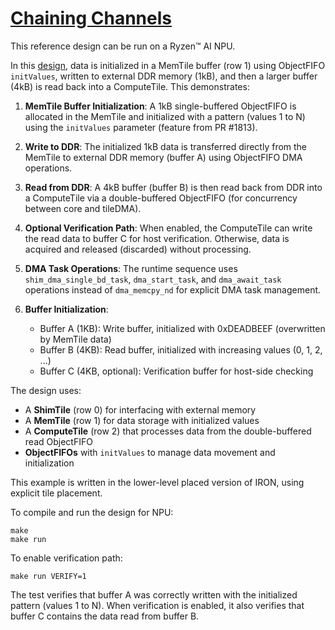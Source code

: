 <!---//===- README.md --------------------------*- Markdown -*-===//
//
// This file is licensed under the Apache License v2.0 with LLVM Exceptions.
// See https://llvm.org/LICENSE.txt for license information.
// SPDX-License-Identifier: Apache-2.0 WITH LLVM-exception
//
// Copyright (C) 2025, Advanced Micro Devices, Inc.
// 
//===----------------------------------------------------------------------===//-->

# <ins>Chaining Channels</ins>

This reference design can be run on a Ryzen™ AI NPU.

In this [design](./chaining_channels_placed.py), data is initialized in a MemTile buffer (row 1) using ObjectFIFO `initValues`, written to external DDR memory (1kB), and then a larger buffer (4kB) is read back into a ComputeTile. This demonstrates:

1. **MemTile Buffer Initialization**: A 1kB single-buffered ObjectFIFO is allocated in the MemTile and initialized with a pattern (values 1 to N) using the `initValues` parameter (feature from PR #1813).

2. **Write to DDR**: The initialized 1kB data is transferred directly from the MemTile to external DDR memory (buffer A) using ObjectFIFO DMA operations.

3. **Read from DDR**: A 4kB buffer (buffer B) is then read back from DDR into a ComputeTile via a double-buffered ObjectFIFO (for concurrency between core and tileDMA).

4. **Optional Verification Path**: When enabled, the ComputeTile can write the read data to buffer C for host verification. Otherwise, data is acquired and released (discarded) without processing.

5. **DMA Task Operations**: The runtime sequence uses `shim_dma_single_bd_task`, `dma_start_task`, and `dma_await_task` operations instead of `dma_memcpy_nd` for explicit DMA task management.

6. **Buffer Initialization**: 
   - Buffer A (1KB): Write buffer, initialized with 0xDEADBEEF (overwritten by MemTile data)
   - Buffer B (4KB): Read buffer, initialized with increasing values (0, 1, 2, ...)
   - Buffer C (4KB, optional): Verification buffer for host-side checking

The design uses:
- A **ShimTile** (row 0) for interfacing with external memory
- A **MemTile** (row 1) for data storage with initialized values
- A **ComputeTile** (row 2) that processes data from the double-buffered read ObjectFIFO
- **ObjectFIFOs** with `initValues` to manage data movement and initialization

This example is written in the lower-level placed version of IRON, using explicit tile placement.

To compile and run the design for NPU:
```shell
make
make run
```

To enable verification path:
```shell
make run VERIFY=1
```

The test verifies that buffer A was correctly written with the initialized pattern (values 1 to N). When verification is enabled, it also verifies that buffer C contains the data read from buffer B.
